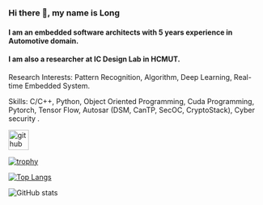 ### Hi there 👋, my name is Long
#### I am an embedded software architects with 5 years experience in Automotive domain.
#### I am also a researcher at IC Design Lab in HCMUT.

Research Interests: Pattern Recognition, Algorithm, Deep Learning, Real-time Embedded System.

Skills: C/C++, Python, Object Oriented Programming, Cuda Programming, Pytorch, Tensor Flow, Autosar (DSM, CanTP, SecOC, CryptoStack), Cyber security .



[<img src='https://cdn.jsdelivr.net/npm/simple-icons@3.0.1/icons/github.svg' alt='github' height='40'>](https://github.com/MAK1647)  

[![trophy](https://github-profile-trophy.vercel.app/?username=MAK1647)](https://github.com/ryo-ma/github-profile-trophy)

[![Top Langs](https://github-readme-stats.vercel.app/api/top-langs/?username=MAK1647)](https://github.com/anuraghazra/github-readme-stats)

![GitHub stats](https://github-readme-stats.vercel.app/api?username=MAK1647&show_icons=true)  

